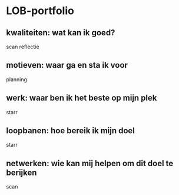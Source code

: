 # LOB-portfolio
## kwaliteiten: wat kan ik goed?
scan reflectie

## motieven: waar ga en sta ik voor
planning

## werk: waar ben ik het beste op mijn plek
starr

## loopbanen: hoe bereik ik mijn doel
starr

## netwerken: wie kan mij helpen om dit doel te berijken
scan
